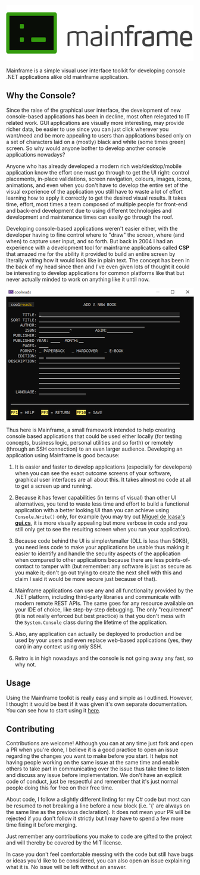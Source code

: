 <img alt="Mainframe icon" src="Resources/Header.svg" height="150">

Mainframe is a simple visual user interface toolkit for developing console .NET applications alike old mainframe application.

## Why the Console?

Since the raise of the graphical user interface, the development of new console-based applications has been in decline, most often relegated to IT related work. GUI applications are visually more interesting, may provide richer data, be easier to use since you can just click wherever you want/need and be more appealing to users than applications based only on a set of characters laid on a (mostly) black and white (some times green) screen. So why would anyone bother to develop another console applications nowadays?

Anyone who has already developed a modern rich web/desktop/mobile application know the effort one must go through to get the UI right: control placements, in-place validations, screen navigation, colours, images, icons, animations, and even when you don't have to develop the entire set of the visual experience of the application you still have to waste a lot of effort learning how to apply it correctly to get the desired visual results. It takes time, effort, most times a team composed of multiple people for front-end and back-end development due to using different technologies and development and maintenance times can easily go through the roof.

Developing console-based applications weren't easier either, with the developer having to fine control where to "draw" the screen, where (and when) to capture user input, and so forth. But back in 2004 I had an experience with a development tool for mainframe applications called **CSP** that amazed me for the ability it provided to build an entire screen by literally writing how it would look like in plain text. The concept has been in the back of my head since then and I've even given lots of thought it could be interesting to develop applications for common platforms like that but never actually minded to work on anything like it until now.

<img alt="Sample Mainframe screen" src="Resources/coolreads-colours.png" width="600" text-align="center"><br/>

Thus here is Mainframe, a small framework intended to help creating console based applications that could be used either locally (for testing concepts, business logic, personal utilities and so forth) or remotely (through an SSH connection) to an even larger audience. Developing an application using Mainframe is good because:

1. It is easier and faster to develop applications (especially for developers) when you can see the exact outcome screens of your software, graphical user interfaces are all about this. It takes almost no code at all to get a screen up and running.

2. Because it has fewer capabilities (in terms of visual) than other UI alternatives, you tend to waste less time and effort to build a functional application with a better looking UI than you can achieve using `Console.Write()` only, for example (you may try out [Miguel de Icasa's **gui.cs**](https://github.com/migueldeicaza/gui.cs), it is more visually appealing but more verbose in code and you still only get to see the resulting screen when you run your application).

3. Because code behind the UI is simpler/smaller (DLL is less than 50KB), you need less code to make your applications be usable thus making it easier to identify and handle the security aspects of the application when compared to other applications because there are less points-of-contact to tamper with (but remember: any software is just as secure as you make it; don't go out trying to create the next shell with this and claim I said it would be more secure just because of that).

4. Mainframe applications can use any and all functionality provided by the .NET platform, including third-party libraries and communicate with modern remote REST APIs. The same goes for any resource available on your IDE of choice, like step-by-step debugging. The only "requirement" (it is not really enforced but best practice) is that you don't mess with the `System.Console` class during the lifetime of the application.

5. Also, any application can actually be deployed to production and be used by your users and even replace web-based applications (yes, they can) in any context using only SSH.

6. Retro is in high nowadays and the console is not going away any fast, so why not.

## Usage

Using the Mainframe toolkit is really easy and simple as I outlined. However, I thought it would be best if it was given it's own separate documentation. You can see how to start using it [here](/Lmpessoa/Mainframe/wiki).

## Contributing

Contributions are welcome! Although you can at any time just fork and open a PR when you're done, I believe it is a good practice to open an issue regarding the changes you want to make before you start. It helps not having people working on the same issue at the same time and enable others to take part in communicating over the issue thus take time to listen and discuss any issue before implementation. We don't have an explicit code of conduct, just be respectful and remember that it's just normal people doing this for free on their free time.

About code, I follow a slightly different linting for my C# code but most can be resumed to not breaking a line before a new block (i.e. '{' are always on the same line as the previous declaration). It does not mean your PR will be rejected if you don't follow it strictly but I may have to spend a few more time fixing it before merging.

Just remember any contributions you make to code are gifted to the project and will thereby be covered by the MIT license.

In case you don't feel comfortable messing with the code but still have bugs or ideas you'd like to be considered, you can also open an issue explaining what it is. No issue will be  left without an answer.